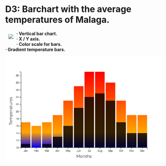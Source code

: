 # D3: Barchart with the average temperatures of Malaga.

<a href="https://d3js.org"><img src="https://d3js.org/logo.svg" align="left" hspace="10" vspace="10"></a>
**· Vertical bar chart.**<br>
**· X / Y axis.**<br>
**· Color scale for bars.**<br>
**· Gradient temperature bars.**<br>

![Screenshot](d3-temperatures-barchart.png)

